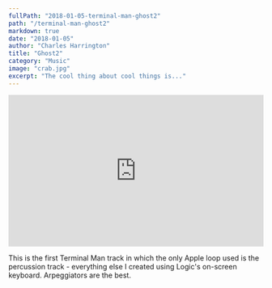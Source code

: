 ```yaml
---
fullPath: "2018-01-05-terminal-man-ghost2"
path: "/terminal-man-ghost2"
markdown: true
date: "2018-01-05"
author: "Charles Harrington"
title: "Ghost2"
category: "Music"
image: "crab.jpg"
excerpt: "The cool thing about cool things is..."
---
```


<iframe width="100%" height="300" scrolling="no" frameborder="no" src="https://w.soundcloud.com/player/?url=https%3A//api.soundcloud.com/tracks/379326926&amp;color=%23ff5500&amp;auto_play=false&amp;hide_related=false&amp;show_comments=true&amp;show_user=true&amp;show_reposts=false&amp;show_teaser=true&amp;visual=true"></iframe>

This is the first Terminal Man track in which the only Apple loop used is the percussion track - everything else I created using Logic's on-screen keyboard. Arpeggiators are the best.
